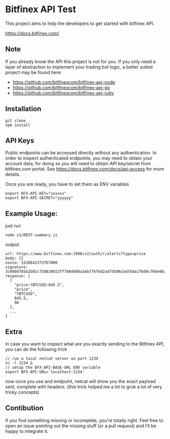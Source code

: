 # Bitfinex API Test

This project aims to help the developers to get started with bitfinex API.

https://docs.bitfinex.com/

## Note

If you already know the API this project is not for you.
If you only need a layer of abstraction to implement your trading bot logic, a better suited project may be found here:

- https://github.com/bitfinexcom/bitfinex-api-node
- https://github.com/bitfinexcom/bitfinex-api-go
- https://github.com/bitfinexcom/bitfinex-api-ruby

## Installation

```
git clone
npm install
```

## API Keys

Public endpoints can be accessed directly without any authentication.
In order to inspect authenticated endpoints, you may need to obtain your account data; for doing so you will need to obtain API key/secret from bitfinex.com portal. See
https://docs.bitfinex.com/docs/api-access for more details.

Once you are ready, you have to set them as ENV variables
```
export BFX-API-KEY="xxxxxx"
export BFX-API-SECRET="yyyyyy"
```

## Example Usage:

just run
```
node v1/REST-summary.js
```
output:
```
url: https://www.bitfinex.com:2998/v2/auth/r/alerts?type=price
body: {}
nonce: 1528642373767000
signature: 3c090d785b2b01c758839b52ff780d69da2eb776fbd2ad7d506cbd76da1f6d9c704e9bac51728107afc4fa9d901ba073
response: [
  [
    "price:tBTCUSD:845.5",
    "price",
    "tBTCUSD",
    845.5,
    90
  ],
  ...
]
```

## Extra

In case you want to inspect what are you exactly sending to the Bitfinex API, you can do the following trick

```
// run a local netcat server on port 1234
nc -l 1234 &
// setup the BFX-API-BASE-URL ENV variable
export BFX-API-URL='localhost:1234'
```
now once you use and endpoint, netcat will show you the exact payload sent, complete with headers. (this trick helped me a lot to grok a lot of very tricky concepts)

## Contibution

If you find something missing or incomplete, you're totally right.
Feel free to open an issue pointing out the missing stuff (or a pull request) and I'll be happy to integrate it.
